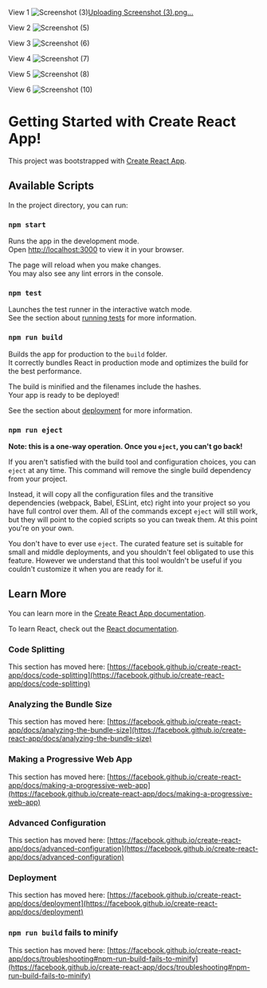 View 1
![Screenshot (3)](https://github.com/Rajatmittal28/PAPL_CARE/assets/57307495/6081eec6-52db-4b2b-a031-88e8233dc94f)[Uploading Screenshot (3).png…]()

View 2
![Screenshot (5)](https://github.com/Rajatmittal28/PAPL_CARE/assets/57307495/176fa7e2-53b8-4480-9055-5072664f1cbc)

View 3
![Screenshot (6)](https://github.com/Rajatmittal28/PAPL_CARE/assets/57307495/6f2d16dc-a099-460f-913e-c3996095ed91)

View 4 
![Screenshot (7)](https://github.com/Rajatmittal28/PAPL_CARE/assets/57307495/a1d713a6-7168-4f30-9b68-9b5854ed0d07)

View 5
![Screenshot (8)](https://github.com/Rajatmittal28/PAPL_CARE/assets/57307495/1cfc18fc-5923-4108-ad1e-3da9dd8287f0)

View 6
![Screenshot (10)](https://github.com/Rajatmittal28/PAPL_CARE/assets/57307495/49d12a43-be5f-4bb3-976d-13872c2bac6a)



# Getting Started with Create React App!
This project was bootstrapped with [Create React App](https://github.com/facebook/create-react-app).

## Available Scripts

In the project directory, you can run:

### `npm start`

Runs the app in the development mode.\
Open [http://localhost:3000](http://localhost:3000) to view it in your browser.

The page will reload when you make changes.\
You may also see any lint errors in the console.

### `npm test`

Launches the test runner in the interactive watch mode.\
See the section about [running tests](https://facebook.github.io/create-react-app/docs/running-tests) for more information.

### `npm run build`

Builds the app for production to the `build` folder.\
It correctly bundles React in production mode and optimizes the build for the best performance.

The build is minified and the filenames include the hashes.\
Your app is ready to be deployed!

See the section about [deployment](https://facebook.github.io/create-react-app/docs/deployment) for more information.

### `npm run eject`

**Note: this is a one-way operation. Once you `eject`, you can't go back!**

If you aren't satisfied with the build tool and configuration choices, you can `eject` at any time. This command will remove the single build dependency from your project.

Instead, it will copy all the configuration files and the transitive dependencies (webpack, Babel, ESLint, etc) right into your project so you have full control over them. All of the commands except `eject` will still work, but they will point to the copied scripts so you can tweak them. At this point you're on your own.

You don't have to ever use `eject`. The curated feature set is suitable for small and middle deployments, and you shouldn't feel obligated to use this feature. However we understand that this tool wouldn't be useful if you couldn't customize it when you are ready for it.

## Learn More

You can learn more in the [Create React App documentation](https://facebook.github.io/create-react-app/docs/getting-started).

To learn React, check out the [React documentation](https://reactjs.org/).

### Code Splitting

This section has moved here: [https://facebook.github.io/create-react-app/docs/code-splitting](https://facebook.github.io/create-react-app/docs/code-splitting)

### Analyzing the Bundle Size

This section has moved here: [https://facebook.github.io/create-react-app/docs/analyzing-the-bundle-size](https://facebook.github.io/create-react-app/docs/analyzing-the-bundle-size)

### Making a Progressive Web App

This section has moved here: [https://facebook.github.io/create-react-app/docs/making-a-progressive-web-app](https://facebook.github.io/create-react-app/docs/making-a-progressive-web-app)

### Advanced Configuration

This section has moved here: [https://facebook.github.io/create-react-app/docs/advanced-configuration](https://facebook.github.io/create-react-app/docs/advanced-configuration)

### Deployment

This section has moved here: [https://facebook.github.io/create-react-app/docs/deployment](https://facebook.github.io/create-react-app/docs/deployment)

### `npm run build` fails to minify

This section has moved here: [https://facebook.github.io/create-react-app/docs/troubleshooting#npm-run-build-fails-to-minify](https://facebook.github.io/create-react-app/docs/troubleshooting#npm-run-build-fails-to-minify)
